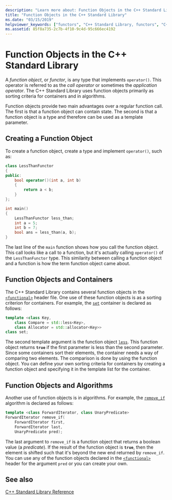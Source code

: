 ```yaml
---
description: "Learn more about: Function Objects in the C++ Standard Library"
title: "Function Objects in the C++ Standard Library"
ms.date: "03/15/2019"
helpviewer_keywords: ["functors", "C++ Standard Library, functors", "C++ Standard Library, function objects", "function objects"]
ms.assetid: 85f8a735-2c7b-4f10-9c4d-95c666ec4192
---
```

# Function Objects in the C++ Standard Library

A *function object*, or *functor*, is any type that implements `operator()`. This operator is referred to as the *call operator* or sometimes the *application operator*. The C++ Standard Library uses function objects primarily as sorting criteria for containers and in algorithms.

Function objects provide two main advantages over a regular function call. The first is that a function object can contain state. The second is that a function object is a type and therefore can be used as a template parameter.

## Creating a Function Object

To create a function object, create a type and implement `operator()`, such as:

```cpp
class LessThanFunctor
{
public:
    bool operator()(int a, int b)
    {
        return a < b;
    }
};

int main()
{
    LessThanFunctor less_than;
    int a = 5;
    int b = 7;
    bool ans = less_than(a, b);
}
```

The last line of the `main` function shows how you call the function object. This call looks like a call to a function, but it's actually calling `operator()` of the `LessThanFunctor` type. This similarity between calling a function object and a function is how the term function object came about.

## Function Objects and Containers

The C++ Standard Library contains several function objects in the [`<functional>`](functional.md) header file. One use of these function objects is as a sorting criterion for containers. For example, the [`set`](set-class.md) container is declared as follows:

```cpp
template <class Key,
    class Compare = std::less<Key>,
    class Allocator = std::allocator<Key>>
class set;
```

The second template argument is the function object [`less`](less-struct.md). This function object returns **`true`** if the first parameter is less than the second parameter. Since some containers sort their elements, the container needs a way of comparing two elements. The comparison is done by using the function object. You can define your own sorting criteria for containers by creating a function object and specifying it in the template list for the container.

## Function Objects and Algorithms

Another use of function objects is in algorithms. For example, the [`remove_if`](algorithm-functions.md#remove_if) algorithm is declared as follows:

```cpp
template <class ForwardIterator, class UnaryPredicate>
ForwardIterator remove_if(
    ForwardIterator first,
    ForwardIterator last,
    UnaryPredicate pred);
```

The last argument to `remove_if` is a function object that returns a boolean value (a *predicate*). If the result of the function object is **`true`**, then the element is shifted such that it's beyond the new end returned by `remove_if`. You can use any of the function objects declared in the [`<functional>`](functional.md) header for the argument `pred` or you can create your own.

## See also

[C++ Standard Library Reference](cpp-standard-library-reference.md)
